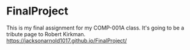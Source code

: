 # FinalProject
This is my final assignment for my COMP-001A class. It's going to be a tribute page to Robert Kirkman.
https://jacksonarnold1017.github.io/FinalProject/
